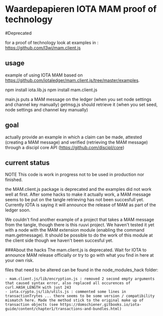 # Waardepapieren IOTA MAM proof of technology

#Deprecated

for a proof of technology look at examples in : https://github.com/l3wi/mam.client.js

## usage
example of using IOTA MAM based on https://github.com/iotaledger/mam.client.js/tree/master/examples.

npm install iota.lib.js
npm install mam.client.js

main.js puts a MAM message on the ledger (when you set node settings and channel key manually)
getmsg.js should retrieve it (when you set seed, node settings and channel key manually)

## goal
actually provide an example in which a claim can be made, attested (creating a MAM message) and verified (retrieving the MAM message) 
through a discipl core API (https://github.com/discipl/core)

## current status
NOTE This code is work in progress not to be used in production nor finished.

the MAM.client.js package is deprecated and the examples did not work well at first.
After some hacks to make it actually work, a MAM message seems to be put on the tangle
retrieving has not been succesfull yet. Currently IOTA is saying
it will announce the release of MAM as part of the ledger soon.

We couldn't find another example of a project that takes a MAM message from the tangle, though there is this ruuvi project.
We haven't tested it yet with a node with the MAM extension module (enabling the command mam.getmessage). It should be possible to do the work of this module at the client side
though we haven't been succesful yet.

###About the hacks
The mam.client.js is deprecated. Wait for IOTA to announce MAM release officially or try to go with what you find in here at your own risk.

files that need to be altered can be found in the node_modules_hack folder:

	- mam.client.js/lib/encryption.js : removed 2 second empty arguments that caused syntax error, also replaced all occurences of curl.HASH_LENGTH with just 243
	- iota.crypto.js/lib/utils.js : commented some lines in transactionTrytes ... there seems to be some version / compatibility mismatch here. Made the method stick to the original make up of transaction objects (see https://domschiener.gitbooks.io/iota-guide/content/chapter1/transactions-and-bundles.html)


 